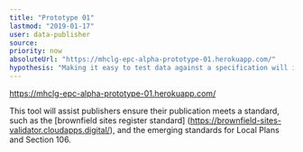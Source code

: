 ```yaml
---
title: "Prototype 01"
lastmod: "2019-01-17"
user: data-publisher
source:
priority: now
absoluteUrl: "https://mhclg-epc-alpha-prototype-01.herokuapp.com/"
hypothesis: "Making it easy to test data against a specification will improve its quality."
---
```


https://mhclg-epc-alpha-prototype-01.herokuapp.com/

This tool will assist publishers ensure their publication meets a standard, such as the [brownfield sites register standard] (https://brownfield-sites-validator.cloudapps.digital/), and the emerging standards for Local Plans and Section 106.
